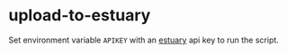 # upload-to-estuary

Set environment variable `APIKEY` with an [estuary](https://estuary.tech) api key to run the script.
